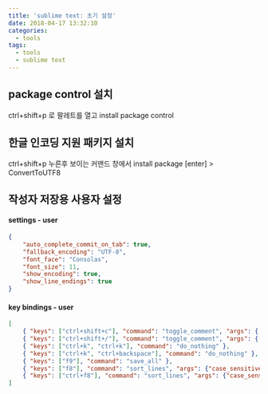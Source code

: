 ```yaml
---
title: 'sublime text: 초기 설정'
date: 2018-04-17 13:32:10
categories:
  - tools
tags:
  - tools
  - sublime text
---
```


## package control 설치
ctrl+shift+p 로 팔레트를 열고 install package control

## 한글 인코딩 지원 패키지 설치
ctrl+shift+p 누른후 보이는 커맨드 창에서 install package [enter] > ConvertToUTF8

## 작성자 저장용 사용자 설정

#### settings - user
```json
{
	"auto_complete_commit_on_tab": true,
	"fallback_encoding": "UTF-8",
	"font_face": "Consolas",
	"font_size": 11,
	"show_encoding": true,
	"show_line_endings": true
}
```

#### key bindings - user
```json
[
	{ "keys": ["ctrl+shift+c"], "command": "toggle_comment", "args": { "block": false } },
	{ "keys": ["ctrl+shift+/"], "command": "toggle_comment", "args": { "block": true } },
	{ "keys": ["ctrl+k", "ctrl+k"], "command": "do_nothing" },
	{ "keys": ["ctrl+k", "ctrl+backspace"], "command": "do_nothing" },
	{ "keys": ["f9"], "command": "save_all" },
	{ "keys": ["f8"], "command": "sort_lines", "args": {"case_sensitive": false} },
	{ "keys": ["ctrl+f8"], "command": "sort_lines", "args": {"case_sensitive": true} }
]
```
